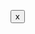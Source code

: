 <div id="kz-snackbar" class="kz-snackbar">
	<link rel="stylesheet" href="/assets/css/kz-snackbar.css" />
	<script src="/assets/js/kz-snackbar.js"></script>
	<p id="kz-content"></p>
	<button id="kz-close" onclick="closeKzSnackbar()">x</button>
</div>